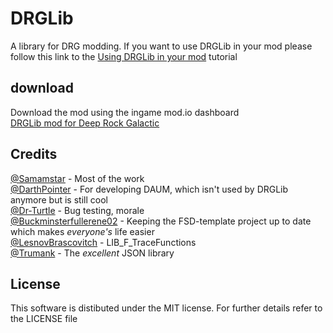# DRGLib
A library for DRG modding.
If you want to use DRGLib in your mod please follow this link to the [Using DRGLib in your mod](https://github.com/SamsDRGMods/DRGLib/wiki/Tutorial:-Using-DRGLib-in-your-mod) tutorial
## download
Download the mod using the ingame mod.io dashboard  
<a href="https://drg.mod.io/drglib" title="DRGLib mod  for  Deep Rock Galactic" target="_blank">DRGLib mod  for  Deep Rock Galactic</a>

## Credits
[@Samamstar](https://github.com/samamstar) - Most of the work  
[@DarthPointer](https://github.com/DarthPointer) - For developing DAUM, which isn't used by DRGLib anymore but is still cool  
[@Dr-Turtle](https://github.com/Dr-Turtle) - Bug testing, morale  
[@Buckminsterfullerene02](https://github.com/Buckminsterfullerene02) - Keeping the FSD-template project up to date which makes *everyone's* life easier  
[@LesnovBrascovitch](https://github.com/LesnovBrascovitch) - LIB_F_TraceFunctions  
[@Trumank](https://github.com/trumank) - The *excellent* JSON library  

## License
This software is distibuted under the MIT license. For further details refer to the LICENSE file
